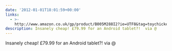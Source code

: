 ```yaml
---
date: '2012-01-01T18:01:59+00:00'
links:
  - >-
    http://www.amazon.co.uk/gp/product/B005M288I2?ie=UTF8&tag=toychicken-21&linkCode=shr&camp=3194&creative=21330&creativeASIN=B005M288I2&redirect=true&ref_=s9_simh_gw_p147_d0_g147_i4
description: Insanely cheap! £79.99 for an Android tablet?!  via @
---
```

Insanely cheap! £79.99 for an Android tablet?!  via @
